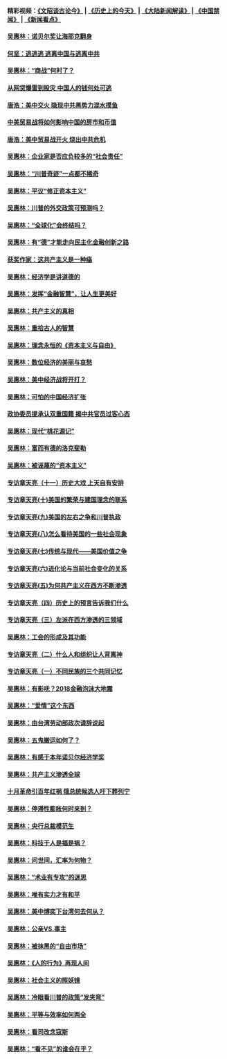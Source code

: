 #### 精彩视频：[《文昭谈古论今》](http://45.32.25.56/wenzhao) | [《历史上的今天》](http://45.32.25.56/today-in-history) | [《大陆新闻解读》](http://45.32.25.56/ntdtv-comedy) | [《中国禁闻》](http://45.32.25.56/ntdtv-news) | [《新闻看点》](http://45.32.25.56/news-insight) 

 #### [吴惠林：诺贝尔奖让海耶克翻身](../pages/nsc423/n10890049.md?t=02060031) 

#### [何坚：逃逃逃 逃离中国与逃离中共](../pages/nsc423/n10592891.md?t=02060031) 

#### [吴惠林：“商战”何时了？](../pages/nsc423/n10573558.md?t=02060031) 

#### [从网贷爆雷到股灾 中国人的钱何处可逃](../pages/nsc423/n10572800.md?t=02060031) 

#### [唐浩：美中交火 隐现中共黑势力混水摸鱼](../pages/nsc423/n10544040.md?t=02060031) 

#### [中美贸易战将如何影响中国的房市和币值](../pages/nsc423/n10543697.md?t=02060031) 

#### [唐浩：美中贸易战开火 烧出中共危机](../pages/nsc423/n10540126.md?t=02060031) 

#### [吴惠林：企业家是否应负较多的“社会责任”](../pages/nsc423/n10535022.md?t=02060031) 

#### [吴惠林：“川普奇迹”一点都不稀奇](../pages/nsc423/n10512808.md?t=02060031) 

#### [吴惠林：平议“修正资本主义”](../pages/nsc423/n10495724.md?t=02060031) 

#### [吴惠林：川普的外交政策可预测吗？](../pages/nsc423/n10462387.md?t=02060031) 

#### [吴惠林：“全球化”会终结吗？](../pages/nsc423/n10452838.md?t=02060031) 

#### [吴惠林：有“德”才能走向民主化金融创新之路](../pages/nsc423/n10432292.md?t=02060031) 

#### [获奖作家：这共产主义是一种癌](../pages/nsc423/n10431541.md?t=02060031) 

#### [吴惠林：经济学是讲道德的](../pages/nsc423/n10398014.md?t=02060031) 

#### [吴惠林：发挥“金融智慧”，让人生更美好](../pages/nsc423/n10375019.md?t=02060031) 

#### [吴惠林：共产主义的真相](../pages/nsc423/n10351394.md?t=02060031) 

#### [吴惠林：重拾古人的智慧](../pages/nsc423/n10337691.md?t=02060031) 

#### [吴惠林：理念永恒的《资本主义与自由》](../pages/nsc423/n10316274.md?t=02060031) 

#### [吴惠林：数位经济的美丽与哀愁](../pages/nsc423/n10292946.md?t=02060031) 

#### [吴惠林：美中经济战将开打？](../pages/nsc423/n10258825.md?t=02060031) 

#### [吴惠林：可怕的中国经济扩张](../pages/nsc423/n10219147.md?t=02060031) 

#### [政协委员提承认双重国籍 揭中共官员过客心态](../pages/nsc423/n10208809.md?t=02060031) 

#### [吴惠林：现代“桃花源记”](../pages/nsc423/n10185234.md?t=02060031) 

#### [吴惠林：富而有德的洛克斐勒](../pages/nsc423/n10142264.md?t=02060031) 

#### [吴惠林：被诬蔑的“资本主义”](../pages/nsc423/n10124816.md?t=02060031) 

#### [专访章天亮（十一）历史大戏 上天自有安排](../pages/nsc423/n10094905.md?t=02060031) 

#### [专访章天亮(十)美国的繁荣与建国理念的联系](../pages/nsc423/n10094899.md?t=02060031) 

#### [专访章天亮(九)美国的左右之争和川普执政](../pages/nsc423/n10094889.md?t=02060031) 

#### [专访章天亮(八)怎么看待美国的一些社会现象](../pages/nsc423/n10094857.md?t=02060031) 

#### [专访章天亮(七)传统与现代——美国价值之争](../pages/nsc423/n10093140.md?t=02060031) 

#### [专访章天亮(六)进化论与当前社会变化的关系](../pages/nsc423/n10092036.md?t=02060031) 

#### [专访章天亮(五)为何共产主义在西方不断渗透](../pages/nsc423/n10083620.md?t=02060031) 

#### [专访章天亮（四）历史上的预言告诉我们什么](../pages/nsc423/n10083606.md?t=02060031) 

#### [专访章天亮（三）左派在西方渗透的三领域](../pages/nsc423/n10081115.md?t=02060031) 

#### [吴惠林：工会的形成及其功能](../pages/nsc423/n10080633.md?t=02060031) 

#### [专访章天亮（二）什么人和组织让人背离神](../pages/nsc423/n10076637.md?t=02060031) 

#### [专访章天亮（一）不同民族的三个共同记忆](../pages/nsc423/n10074188.md?t=02060031) 

#### [吴惠林：有影呒？2018金融泡沫大地震](../pages/nsc423/n10040534.md?t=02060031) 

#### [吴惠林：“爱情”这个东西](../pages/nsc423/n10019423.md?t=02060031) 

#### [吴惠林：由台湾劳动部政次请辞说起](../pages/nsc423/n9979679.md?t=02060031) 

#### [吴惠林：五鬼搬运如何了？](../pages/nsc423/n9925338.md?t=02060031) 

#### [吴惠林：有感于本年诺贝尔经济学奖](../pages/nsc423/n9871883.md?t=02060031) 

#### [吴惠林：共产主义渗透全球](../pages/nsc423/n9812748.md?t=02060031) 

#### [十月革命引百年红祸 俄总统候选人吁下葬列宁](../pages/nsc423/n9810182.md?t=02060031) 

#### [吴惠林：停滞性膨胀何时来到？](../pages/nsc423/n9764136.md?t=02060031) 

#### [吴惠林：央行总裁模范生](../pages/nsc423/n9728134.md?t=02060031) 

#### [吴惠林：科技于人是福是祸？](../pages/nsc423/n9672982.md?t=02060031) 

#### [吴惠林：问世间，汇率为何物？](../pages/nsc423/n9621788.md?t=02060031) 

#### [吴惠林：“术业有专攻”的迷思](../pages/nsc423/n9580363.md?t=02060031) 

#### [吴惠林：唯有实力才有和平](../pages/nsc423/n9529599.md?t=02060031) 

#### [吴惠林：美中博奕下台湾何去何从？](../pages/nsc423/n9483598.md?t=02060031) 

#### [吴惠林：公亲VS.事主](../pages/nsc423/n9425637.md?t=02060031) 

#### [吴惠林：被抹黑的“自由市场”](../pages/nsc423/n9351545.md?t=02060031) 

#### [吴惠林：《人的行为》再现人间](../pages/nsc423/n9296339.md?t=02060031) 

#### [吴惠林：社会主义的照妖镜](../pages/nsc423/n9243460.md?t=02060031) 

#### [吴惠林：冷眼看川普的政策“发夹弯”](../pages/nsc423/n9120684.md?t=02060031) 

#### [吴惠林：平等与效率如何两全](../pages/nsc423/n9075430.md?t=02060031) 

#### [吴惠林：看司改念寇斯](../pages/nsc423/n9024915.md?t=02060031) 

#### [吴惠林：“看不见”的谁会在乎？](../pages/nsc423/n8977488.md?t=02060031) 

